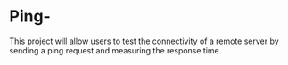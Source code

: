 # Ping-
This project will allow users to test the connectivity of a remote server by sending a ping request and measuring the response time.
